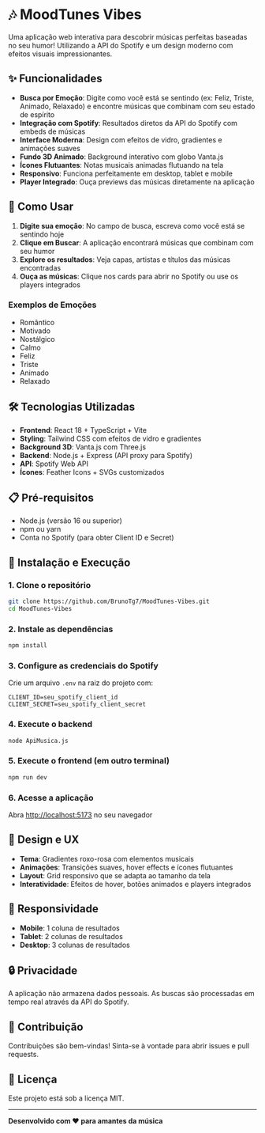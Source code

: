 # 🎶 MoodTunes Vibes

Uma aplicação web interativa para descobrir músicas perfeitas baseadas no seu humor! Utilizando a API do Spotify e um design moderno com efeitos visuais impressionantes.

## ✨ Funcionalidades

- **Busca por Emoção**: Digite como você está se sentindo (ex: Feliz, Triste, Animado, Relaxado) e encontre músicas que combinam com seu estado de espírito
- **Integração com Spotify**: Resultados diretos da API do Spotify com embeds de músicas
- **Interface Moderna**: Design com efeitos de vidro, gradientes e animações suaves
- **Fundo 3D Animado**: Background interativo com globo Vanta.js
- **Ícones Flutuantes**: Notas musicais animadas flutuando na tela
- **Responsivo**: Funciona perfeitamente em desktop, tablet e mobile
- **Player Integrado**: Ouça previews das músicas diretamente na aplicação

## 🚀 Como Usar

1. **Digite sua emoção**: No campo de busca, escreva como você está se sentindo hoje
2. **Clique em Buscar**: A aplicação encontrará músicas que combinam com seu humor
3. **Explore os resultados**: Veja capas, artistas e títulos das músicas encontradas
4. **Ouça as músicas**: Clique nos cards para abrir no Spotify ou use os players integrados

### Exemplos de Emoções

- Romântico
- Motivado
- Nostálgico
- Calmo
- Feliz
- Triste
- Animado
- Relaxado

## 🛠️ Tecnologias Utilizadas

- **Frontend**: React 18 + TypeScript + Vite
- **Styling**: Tailwind CSS com efeitos de vidro e gradientes
- **Background 3D**: Vanta.js com Three.js
- **Backend**: Node.js + Express (API proxy para Spotify)
- **API**: Spotify Web API
- **Ícones**: Feather Icons + SVGs customizados

## 📋 Pré-requisitos

- Node.js (versão 16 ou superior)
- npm ou yarn
- Conta no Spotify (para obter Client ID e Secret)

## 🔧 Instalação e Execução

### 1. Clone o repositório

```bash
git clone https://github.com/BrunoTg7/MoodTunes-Vibes.git
cd MoodTunes-Vibes
```

### 2. Instale as dependências

```bash
npm install
```

### 3. Configure as credenciais do Spotify

Crie um arquivo `.env` na raiz do projeto com:

```
CLIENT_ID=seu_spotify_client_id
CLIENT_SECRET=seu_spotify_client_secret
```

### 4. Execute o backend

```bash
node ApiMusica.js
```

### 5. Execute o frontend (em outro terminal)

```bash
npm run dev
```

### 6. Acesse a aplicação

Abra [http://localhost:5173](http://localhost:5173) no seu navegador

## 🎨 Design e UX

- **Tema**: Gradientes roxo-rosa com elementos musicais
- **Animações**: Transições suaves, hover effects e ícones flutuantes
- **Layout**: Grid responsivo que se adapta ao tamanho da tela
- **Interatividade**: Efeitos de hover, botões animados e players integrados

## 📱 Responsividade

- **Mobile**: 1 coluna de resultados
- **Tablet**: 2 colunas de resultados
- **Desktop**: 3 colunas de resultados

## 🔒 Privacidade

A aplicação não armazena dados pessoais. As buscas são processadas em tempo real através da API do Spotify.

## 🤝 Contribuição

Contribuições são bem-vindas! Sinta-se à vontade para abrir issues e pull requests.

## 📄 Licença

Este projeto está sob a licença MIT.

---

**Desenvolvido com ❤️ para amantes da música**
